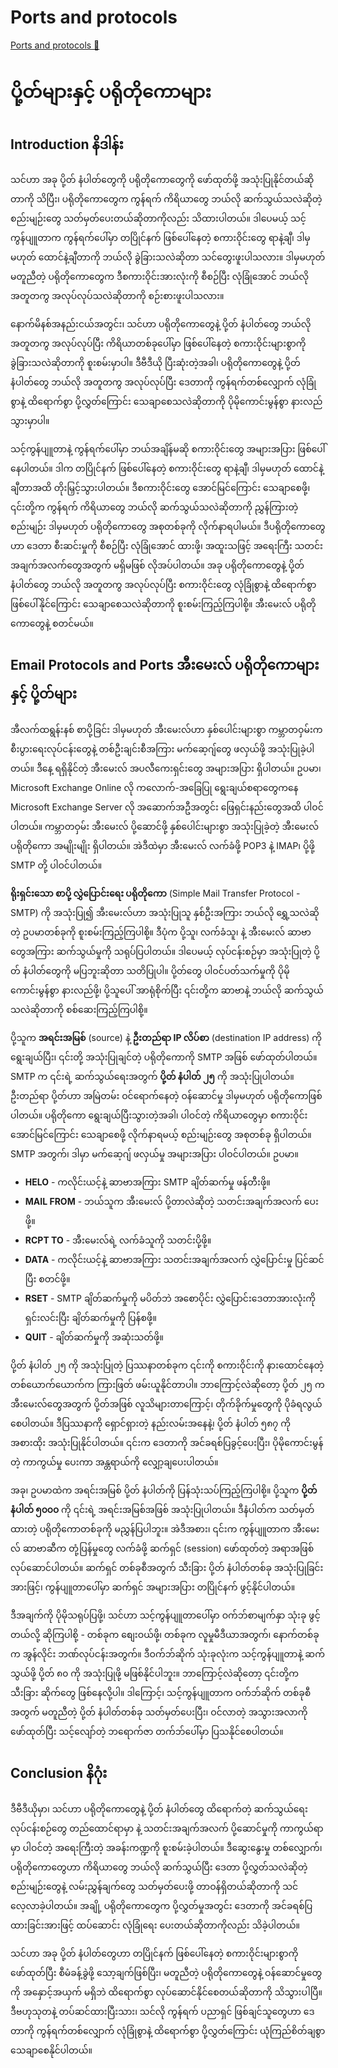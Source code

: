 # Ports and protocols

[Ports and protocols 🔗](https://www.coursera.org/learn/introduction-to-networking-and-Cloud-computing/lecture/UU8Es/ports-and-protocols)

# ပို့တ်များနှင့် ပရိုတိုကောများ

## Introduction နိဒါန်း

သင်ဟာ အခု ပို့တ် နံပါတ်တွေကို ပရိုတိုကောတွေကို ဖော်ထုတ်ဖို့ အသုံးပြုနိုင်တယ်ဆိုတာကို သိပြီး၊ ပရိုတိုကောတွေက ကွန်ရက် ကိရိယာတွေ ဘယ်လို ဆက်သွယ်သလဲဆိုတဲ့ စည်းမျဉ်းတွေ သတ်မှတ်ပေးတယ်ဆိုတာကိုလည်း သိထားပါတယ်။ ဒါပေမယ့် သင့်ကွန်ပျူတာက ကွန်ရက်ပေါ်မှာ တပြိုင်နက် ဖြစ်ပေါ်နေတဲ့ စကားဝိုင်းတွေ ရာနဲ့ချီ၊ ဒါမှမဟုတ် ထောင်နဲ့ချီတာကို ဘယ်လို ခွဲခြားသလဲဆိုတာ သင်တွေးဖူးပါသလား။ ဒါမှမဟုတ် မတူညီတဲ့ ပရိုတိုကောတွေက ဒီစကားဝိုင်းအားလုံးကို စီစဉ်ပြီး လုံခြုံအောင် ဘယ်လို အတူတကွ အလုပ်လုပ်သလဲဆိုတာကို စဉ်းစားဖူးပါသလား။

နောက်မိနစ်အနည်းငယ်အတွင်း၊ သင်ဟာ ပရိုတိုကောတွေနဲ့ ပို့တ် နံပါတ်တွေ ဘယ်လို အတူတကွ အလုပ်လုပ်ပြီး ကိရိယာတစ်ခုပေါ်မှာ ဖြစ်ပေါ်နေတဲ့ စကားဝိုင်းများစွာကို ခွဲခြားသလဲဆိုတာကို စူးစမ်းမှာပါ။ ဒီဗီဒီယို ပြီးဆုံးတဲ့အခါ၊ ပရိုတိုကောတွေနဲ့ ပို့တ် နံပါတ်တွေ ဘယ်လို အတူတကွ အလုပ်လုပ်ပြီး ဒေတာကို ကွန်ရက်တစ်လျှောက် လုံခြုံစွာနဲ့ ထိရောက်စွာ ပို့လွှတ်ကြောင်း သေချာစေသလဲဆိုတာကို ပိုမိုကောင်းမွန်စွာ နားလည်သွားမှာပါ။

သင့်ကွန်ပျူတာနဲ့ ကွန်ရက်ပေါ်မှာ ဘယ်အချိန်မဆို စကားဝိုင်းတွေ အများအပြား ဖြစ်ပေါ်နေပါတယ်။ ဒါက တပြိုင်နက် ဖြစ်ပေါ်နေတဲ့ စကားဝိုင်းတွေ ရာနဲ့ချီ၊ ဒါမှမဟုတ် ထောင်နဲ့ချီတာအထိ တိုးမြှင့်သွားပါတယ်။ ဒီစကားဝိုင်းတွေ အောင်မြင်ကြောင်း သေချာစေဖို့၊ ၎င်းတို့က ကွန်ရက် ကိရိယာတွေ ဘယ်လို ဆက်သွယ်သလဲဆိုတာကို ညွှန်ကြားတဲ့ စည်းမျဉ်း ဒါမှမဟုတ် ပရိုတိုကောတွေ အစုတစ်ခုကို လိုက်နာရပါမယ်။ ဒီပရိုတိုကောတွေဟာ ဒေတာ စီးဆင်းမှုကို စီစဉ်ပြီး လုံခြုံအောင် ထားဖို့၊ အထူးသဖြင့် အရေးကြီး သတင်းအချက်အလက်တွေအတွက် မရှိမဖြစ် လိုအပ်ပါတယ်။ အခု ပရိုတိုကောတွေနဲ့ ပို့တ် နံပါတ်တွေ ဘယ်လို အတူတကွ အလုပ်လုပ်ပြီး စကားဝိုင်းတွေ လုံခြုံစွာနဲ့ ထိရောက်စွာ ဖြစ်ပေါ်နိုင်ကြောင်း သေချာစေသလဲဆိုတာကို စူးစမ်းကြည့်ကြပါစို့။ အီးမေးလ် ပရိုတိုကောတွေနဲ့ စတင်မယ်။

## Email Protocols and Ports အီးမေးလ် ပရိုတိုကောများနှင့် ပို့တ်များ

အီလက်ထရွန်းနစ် စာပို့ခြင်း ဒါမှမဟုတ် အီးမေးလ်ဟာ နှစ်ပေါင်းများစွာ ကမ္ဘာတဝှမ်းက စီးပွားရေးလုပ်ငန်းတွေနဲ့ တစ်ဦးချင်းစီအကြား မက်ဆေ့ဂျ်တွေ ဖလှယ်ဖို့ အသုံးပြုခဲ့ပါတယ်။ ဒီနေ့ ရရှိနိုင်တဲ့ အီးမေးလ် အပလီကေးရှင်းတွေ အများအပြား ရှိပါတယ်။ ဥပမာ၊ Microsoft Exchange Online လို ကလောက်-အခြေပြု ရွေးချယ်စရာတွေကနေ Microsoft Exchange Server လို အဆောက်အဦအတွင်း ဖြေရှင်းနည်းတွေအထိ ပါဝင်ပါတယ်။ ကမ္ဘာတဝှမ်း အီးမေးလ် ပို့ဆောင်ဖို့ နှစ်ပေါင်းများစွာ အသုံးပြုခဲ့တဲ့ အီးမေးလ် ပရိုတိုကော အမျိုးမျိုး ရှိပါတယ်။ အဲဒီထဲမှာ အီးမေးလ် လက်ခံဖို့ POP3 နဲ့ IMAP၊ ပို့ဖို့ SMTP တို့ ပါဝင်ပါတယ်။

**ရိုးရှင်းသော စာပို့ လွှဲပြောင်းရေး ပရိုတိုကော** (Simple Mail Transfer Protocol - SMTP) ကို အသုံးပြု၍ အီးမေးလ်ဟာ အသုံးပြုသူ နှစ်ဦးအကြား ဘယ်လို ရွှေ့သလဲဆိုတဲ့ ဥပမာတစ်ခုကို စူးစမ်းကြည့်ကြပါစို့။ ဒီပုံက ပို့သူ၊ လက်ခံသူ၊ နဲ့ အီးမေးလ် ဆာဗာတွေအကြား ဆက်သွယ်မှုကို သရုပ်ပြပါတယ်။ ဒါပေမယ့် လုပ်ငန်းစဉ်မှာ အသုံးပြုတဲ့ ပို့တ် နံပါတ်တွေကို မပြဘူးဆိုတာ သတိပြုပါ။ ပို့တ်တွေ ပါဝင်ပတ်သက်မှုကို ပိုမိုကောင်းမွန်စွာ နားလည်ဖို့၊ ပို့သူပေါ် အာရုံစိုက်ပြီး ၎င်းတို့က ဆာဗာနဲ့ ဘယ်လို ဆက်သွယ်သလဲဆိုတာကို စစ်ဆေးကြည့်ကြပါစို့။

ပို့သူက **အရင်းအမြစ်** (source) နဲ့ **ဦးတည်ရာ IP လိပ်စာ** (destination IP address) ကို ရွေးချယ်ပြီး၊ ၎င်းတို့ အသုံးပြုချင်တဲ့ ပရိုတိုကောကို SMTP အဖြစ် ဖော်ထုတ်ပါတယ်။ SMTP က ၎င်းရဲ့ ဆက်သွယ်ရေးအတွက် **ပို့တ် နံပါတ် ၂၅** ကို အသုံးပြုပါတယ်။ ဦးတည်ရာ ပို့တ်ဟာ အမြဲတမ်း ဝင်ရောက်နေတဲ့ ဝန်ဆောင်မှု ဒါမှမဟုတ် ပရိုတိုကောဖြစ်ပါတယ်။ ပရိုတိုကော ရွေးချယ်ပြီးသွားတဲ့အခါ၊ ပါဝင်တဲ့ ကိရိယာတွေမှာ စကားဝိုင်း အောင်မြင်ကြောင်း သေချာစေဖို့ လိုက်နာရမယ့် စည်းမျဉ်းတွေ အစုတစ်ခု ရှိပါတယ်။ SMTP အတွက်၊ ဒါမှာ မက်ဆေ့ဂျ် ဖလှယ်မှု အများအပြား ပါဝင်ပါတယ်။ ဥပမာ။

- **HELO** - ကလိုင်းယင့်နဲ့ ဆာဗာအကြား SMTP ချိတ်ဆက်မှု ဖန်တီးဖို့။
- **MAIL FROM** - ဘယ်သူက အီးမေးလ် ပို့တာလဲဆိုတဲ့ သတင်းအချက်အလက် ပေးဖို့။
- **RCPT TO** - အီးမေးလ်ရဲ့ လက်ခံသူကို သတင်းပို့ဖို့။
- **DATA** - ကလိုင်းယင့်နဲ့ ဆာဗာအကြား သတင်းအချက်အလက် လွှဲပြောင်းမှု ပြင်ဆင်ပြီး စတင်ဖို့။
- **RSET** - SMTP ချိတ်ဆက်မှုကို မပိတ်ဘဲ အစောပိုင်း လွှဲပြောင်းဒေတာအားလုံးကို ရှင်းလင်းပြီး ချိတ်ဆက်မှုကို ပြန်စဖို့။
- **QUIT** - ချိတ်ဆက်မှုကို အဆုံးသတ်ဖို့။

ပို့တ် နံပါတ် ၂၅ ကို အသုံးပြုတဲ့ ပြဿနာတစ်ခုက ၎င်းကို စကားဝိုင်းကို နားထောင်နေတဲ့ တစ်ယောက်ယောက်က ကြားဖြတ် ဖမ်းယူနိုင်တာပါ။ ဘာကြောင့်လဲဆိုတော့ ပို့တ် ၂၅ က အီးမေးလ်တွေအတွက် ပို့တ်အဖြစ် လူသိများတာကြောင့်၊ တိုက်ခိုက်မှုတွေကို ပိုခံရလွယ်စေပါတယ်။ ဒီပြဿနာကို ရှောင်ရှားတဲ့ နည်းလမ်းအနေနဲ့၊ ပို့တ် နံပါတ် ၅၈၇ ကို အစားထိုး အသုံးပြုနိုင်ပါတယ်။ ၎င်းက ဒေတာကို အင်ခရစ်ပြခွင့်ပေးပြီး၊ ပိုမိုကောင်းမွန်တဲ့ ကာကွယ်မှု ပေးကာ အန္တရာယ်ကို လျှော့ချပေးပါတယ်။

အခု၊ ဥပမာထဲက အရင်းအမြစ် ပို့တ် နံပါတ်ကို ပြန်သုံးသပ်ကြည့်ကြပါစို့။ ပို့သူက **ပို့တ် နံပါတ် ၅၀၀၀** ကို ၎င်းရဲ့ အရင်းအမြစ်အဖြစ် အသုံးပြုပါတယ်။ ဒီနံပါတ်က သတ်မှတ်ထားတဲ့ ပရိုတိုကောတစ်ခုကို မညွှန်ပြပါဘူး။ အဲဒီအစား၊ ၎င်းက ကွန်ပျူတာက အီးမေးလ် ဆာဗာဆီက တုံ့ပြန်မှုတွေ လက်ခံဖို့ ဆက်ရှင် (session) ဖော်ထုတ်တဲ့ အရာအဖြစ် လုပ်ဆောင်ပါတယ်။ ဆက်ရှင် တစ်ခုစီအတွက် သီးခြား ပို့တ် နံပါတ်တစ်ခု အသုံးပြုခြင်းအားဖြင့်၊ ကွန်ပျူတာပေါ်မှာ ဆက်ရှင် အများအပြား တပြိုင်နက် ဖွင့်နိုင်ပါတယ်။

ဒီအချက်ကို ပိုမိုသရုပ်ပြဖို့၊ သင်ဟာ သင့်ကွန်ပျူတာပေါ်မှာ ဝက်ဘ်စာမျက်နှာ သုံးခု ဖွင့်တယ်လို့ ဆိုကြပါစို့ - တစ်ခုက စျေးဝယ်ဖို့၊ တစ်ခုက လူမှုမီဒီယာအတွက်၊ နောက်တစ်ခုက အွန်လိုင်း ဘဏ်လုပ်ငန်းအတွက်။ ဒီဝက်ဘ်ဆိုက် သုံးခုလုံးက သင့်ကွန်ပျူတာနဲ့ ဆက်သွယ်ဖို့ ပို့တ် ၈၀ ကို အသုံးပြုဖို့ မဖြစ်နိုင်ပါဘူး။ ဘာကြောင့်လဲဆိုတော့ ၎င်းတို့က သီးခြား ဆိုက်တွေ ဖြစ်နေလို့ပါ။ ဒါကြောင့်၊ သင့်ကွန်ပျူတာက ဝက်ဘ်ဆိုက် တစ်ခုစီအတွက် မတူညီတဲ့ ပို့တ် နံပါတ်တစ်ခု သတ်မှတ်ပေးပြီး၊ ဝင်လာတဲ့ အသွားအလာကို ဖော်ထုတ်ပြီး သင့်လျော်တဲ့ ဘရောက်ဇာ တက်ဘ်ပေါ်မှာ ပြသနိုင်စေပါတယ်။

## Conclusion နိဂုံး

ဒီဗီဒီယိုမှာ၊ သင်ဟာ ပရိုတိုကောတွေနဲ့ ပို့တ် နံပါတ်တွေ ထိရောက်တဲ့ ဆက်သွယ်ရေး လုပ်ငန်းစဉ်တွေ တည်ထောင်ရာမှာ နဲ့ သတင်းအချက်အလက် ပို့ဆောင်မှုကို ကာကွယ်ရာမှာ ပါဝင်တဲ့ အရေးကြီးတဲ့ အခန်းကဏ္ဍကို စူးစမ်းခဲ့ပါတယ်။ ဒီဆွေးနွေးမှု တစ်လျှောက်၊ ပရိုတိုကောတွေဟာ ကိရိယာတွေ ဘယ်လို ဆက်သွယ်ပြီး ဒေတာ ပို့လွှတ်သလဲဆိုတဲ့ စည်းမျဉ်းတွေနဲ့ လမ်းညွှန်ချက်တွေ သတ်မှတ်ပေးဖို့ တာဝန်ရှိတယ်ဆိုတာကို သင်လေ့လာခဲ့ပါတယ်။ အချို့ ပရိုတိုကောတွေက ပို့လွှတ်မှုအတွင်း ဒေတာကို အင်ခရစ်ပြထားခြင်းအားဖြင့် ထပ်ဆောင်း လုံခြုံရေး ပေးတယ်ဆိုတာကိုလည်း သိခဲ့ပါတယ်။

သင်ဟာ အခု ပို့တ် နံပါတ်တွေဟာ တပြိုင်နက် ဖြစ်ပေါ်နေတဲ့ စကားဝိုင်းများစွာကို ဖော်ထုတ်ပြီး စီမံခန့်ခွဲဖို့ သော့ချက်ဖြစ်ပြီး၊ မတူညီတဲ့ ပရိုတိုကောတွေနဲ့ ဝန်ဆောင်မှုတွေကို အနှောင့်အယှက် မရှိဘဲ ထိရောက်စွာ လုပ်ဆောင်နိုင်စေတယ်ဆိုတာကို သိသွားပါပြီ။ ဒီဗဟုသုတနဲ့ တပ်ဆင်ထားပြီးသား၊ သင်လို ကွန်ရက် ပညာရှင် ဖြစ်ချင်သူတွေဟာ ဒေတာကို ကွန်ရက်တစ်လျှောက် လုံခြုံစွာနဲ့ ထိရောက်စွာ ပို့လွှတ်ကြောင်း ယုံကြည်စိတ်ချစွာ သေချာစေနိုင်ပါတယ်။
